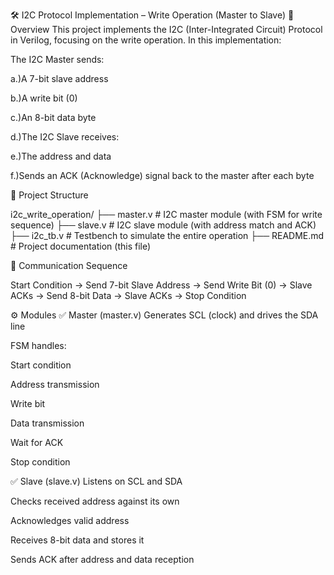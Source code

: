 🛠️ I2C Protocol Implementation – Write Operation (Master to Slave)
📌 Overview
This project implements the I2C (Inter-Integrated Circuit) Protocol in Verilog, focusing on the write operation. In this implementation:

The I2C Master sends:

a.)A 7-bit slave address

b.)A write bit (0)

c.)An 8-bit data byte

d.)The I2C Slave receives:

e.)The address and data

f.)Sends an ACK (Acknowledge) signal back to the master after each byte


📂 Project Structure

i2c_write_operation/
├── master.v          # I2C master module (with FSM for write sequence)
├── slave.v           # I2C slave module (with address match and ACK)
├── i2c_tb.v   # Testbench to simulate the entire operation
├── README.md         # Project documentation (this file)

🔁 Communication Sequence


Start Condition →
Send 7-bit Slave Address →
Send Write Bit (0) →
Slave ACKs →
Send 8-bit Data →
Slave ACKs →
Stop Condition

⚙️ Modules
✅ Master (master.v)
Generates SCL (clock) and drives the SDA line

FSM handles:

Start condition

Address transmission

Write bit

Data transmission

Wait for ACK

Stop condition

✅ Slave (slave.v)
Listens on SCL and SDA

Checks received address against its own

Acknowledges valid address

Receives 8-bit data and stores it

Sends ACK after address and data reception



